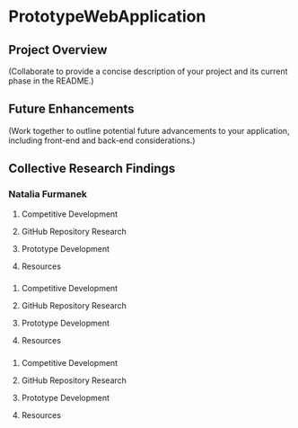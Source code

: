 # PrototypeWebApplication

## Project Overview
(Collaborate to provide a concise description of
your project and its current phase in the README.)


## Future Enhancements
(Work together to outline potential future
advancements to your application, including front-end and back-end
considerations.)


## Collective Research Findings

### Natalia Furmanek 
1. Competitive Development

2. GitHub Repository Research

3. Prototype Development

4. Resources


### 
1. Competitive Development

2. GitHub Repository Research

3. Prototype Development

4. Resources


### 
1. Competitive Development

2. GitHub Repository Research

3. Prototype Development

4. Resources
